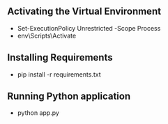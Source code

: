 ## Activating the Virtual Environment
- Set-ExecutionPolicy Unrestricted -Scope Process
- env\Scripts\Activate
## Installing Requirements
- pip install -r requirements.txt
## Running Python application
- python app.py
